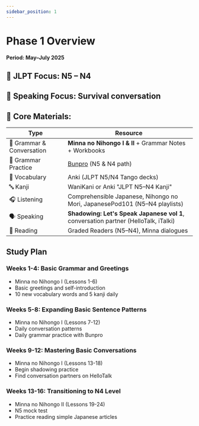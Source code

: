```yaml
---
sidebar_position: 1
---
```


# Phase 1 Overview

**Period: May–July 2025**

## 🔹 JLPT Focus: N5 – N4

## 🔹 Speaking Focus: Survival conversation

## 🔹 Core Materials:

| Type | Resource |
| ------------------------- | ----------------------------------------------------------------------------------- |
| 📘 Grammar & Conversation | **Minna no Nihongo I & II** + Grammar Notes + Workbooks |
| 🧠 Grammar Practice | [Bunpro](https://www.bunpro.jp/) (N5 & N4 path) |
| 🧠 Vocabulary | Anki (JLPT N5/N4 Tango decks) |
| 🔤 Kanji | WaniKani or Anki "JLPT N5–N4 Kanji" |
| 🎧 Listening | Comprehensible Japanese, Nihongo no Mori, JapanesePod101 (N5–N4 playlists) |
| 🗣 Speaking | **Shadowing: Let's Speak Japanese vol 1**, conversation partner (HelloTalk, iTalki) |
| 🧪 Reading | Graded Readers (N5–N4), Minna dialogues |

## Study Plan

### Weeks 1-4: Basic Grammar and Greetings
- Minna no Nihongo I (Lessons 1-6)
- Basic greetings and self-introduction
- 10 new vocabulary words and 5 kanji daily

### Weeks 5-8: Expanding Basic Sentence Patterns
- Minna no Nihongo I (Lessons 7-12)
- Daily conversation patterns
- Daily grammar practice with Bunpro

### Weeks 9-12: Mastering Basic Conversations
- Minna no Nihongo I (Lessons 13-18)
- Begin shadowing practice
- Find conversation partners on HelloTalk

### Weeks 13-16: Transitioning to N4 Level
- Minna no Nihongo II (Lessons 19-24)
- N5 mock test
- Practice reading simple Japanese articles